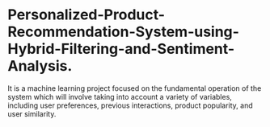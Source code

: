 # Personalized-Product-Recommendation-System-using-Hybrid-Filtering-and-Sentiment-Analysis.
It is a machine learning project focused on the fundamental operation of the system which will involve taking into account a variety of variables, including user preferences, previous interactions, product popularity, and user similarity.
